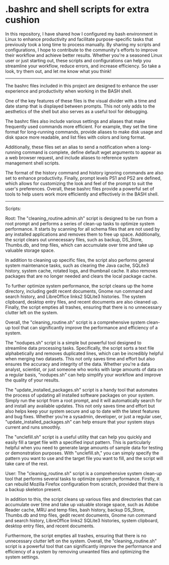 # .bashrc and shell scripts for extra cushion
In this repository, I have shared how I configured my bash environment in Linux to enhance productivity and facilitate purpose-specific tasks that previously took a long time to process manually. By sharing my scripts and configurations, I hope to contribute to the community's efforts to improve their workflow and achieve better results. Whether you're a seasoned Linux user or just starting out, these scripts and configurations can help you streamline your workflow, reduce errors, and increase efficiency. So take a look, try them out, and let me know what you think!

----

The bashrc files included in this project are designed to enhance the user experience and productivity when working in the BASH shell.

One of the key features of these files is the visual divider with a time and date stamp that is displayed between prompts. This not only adds to the aesthetics of the shell but also serves as a useful tool for debugging.

The bashrc files also include various settings and aliases that make frequently used commands more efficient. For example, they set the time format for long-running commands, provide aliases to make disk usage and disk space more readable, and list files with colors and long format.

Additionally, these files set an alias to send a notification when a long-running command is complete, define default wget arguments to appear as a web browser request, and include aliases to reference system management shell scripts.

The format of the history command and history ignoring commands are also set to enhance productivity. Finally, prompt levels PS1 and PS2 are defined, which allows for customizing the look and feel of the prompt to suit the user's preferences. Overall, these bashrc files provide a powerful set of tools to help users work more efficiently and effectively in the BASH shell.

-----

Scripts:

Root:
The "cleaning_routine.admin.sh" script is designed to be run from a root prompt and performs a series of clean-up tasks to optimize system performance. It starts by scanning for all schema files that are not used by any installed applications and removes them to free up space. Additionally, the script clears out unnecessary files, such as backup, DS_Store, Thumbs.db, and tmp files, which can accumulate over time and take up valuable storage space.

In addition to cleaning up specific files, the script also performs general system maintenance tasks, such as clearing the Java cache, SQLite3 history, system cache, rotated logs, and thumbnail cache. It also removes packages that are no longer needed and clears the local package cache.

To further optimize system performance, the script cleans up the home directory, including gedit recent documents, Gnome run command and search history, and LibreOffice links2 SQLite3 histories. The system clipboard, desktop entry files, and recent documents are also cleaned up. Finally, the script empties all trashes, ensuring that there is no unnecessary clutter left on the system.

Overall, the "cleaning_routine.sh" script is a comprehensive system clean-up tool that can significantly improve the performance and efficiency of a system.

The "nodupes.sh" script is a simple but powerful tool designed to streamline data processing tasks. Specifically, the script sorts a text file alphabetically and removes duplicated lines, which can be incredibly helpful when merging two datasets. This not only saves time and effort but also ensures the accuracy and integrity of the data. Whether you're a data analyst, scientist, or just someone who works with large amounts of data on a regular basis, "nodupes.sh" can help simplify your workflow and improve the quality of your results.

The "update_installed_packages.sh" script is a handy tool that automates the process of updating all installed software packages on your system. Simply run the script from a root prompt, and it will automatically search for and install any available updates. This not only saves time and effort but also helps keep your system secure and up to date with the latest features and bug fixes. Whether you're a sysadmin, developer, or just a regular user, "update_installed_packages.sh" can help ensure that your system stays current and runs smoothly.

The "unclefill.sh" script is a useful utility that can help you quickly and easily fill a target file with a specified input pattern. This is particularly helpful when you need to generate large amounts of sample data for testing or demonstration purposes. With "unclefill.sh," you can simply specify the pattern you want to use and the target file you want to fill, and the script will take care of the rest.

User:
The "cleaning_routine.sh" script is a comprehensive system clean-up tool that performs several tasks to optimize system performance. Firstly, it can rebuild Mozilla Firefox configuration from scratch, provided that there is a backup skeleton present.

In addition to this, the script cleans up various files and directories that can accumulate over time and take up valuable storage space, such as Adobe Reader cache, MRU and temp files, bash history, backup DS_Store, Thumbs.db and tmp files, gedit recent documents, Gnome run command and search history, LibreOffice links2 SQLite3 histories, system clipboard, desktop entry files, and recent documents.

Furthermore, the script empties all trashes, ensuring that there is no unnecessary clutter left on the system. Overall, the "cleaning_routine.sh" script is a powerful tool that can significantly improve the performance and efficiency of a system by removing unwanted files and optimizing the system settings.
